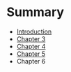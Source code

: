 # Summary

* [Introduction](README.md)
* [Chapter 3](chapter-3.md)
* [Chapter 4](chapter-4.md)
* [Chapter 5](chapter-5.md)
* Chapter 6

